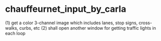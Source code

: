 # chauffeurnet_input_by_carla
(1) get a color 3-channel image which includes lanes, stop signs, cross-walks, curbs, etc
(2) shall open another window for getting traffic lights in each loop
